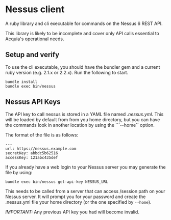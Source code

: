 # Nessus client

A ruby library and cli executable for commands on the Nessus 6 REST API.

This library is likely to be incomplete and cover only API calls essential
to Acquia's operational needs.

## Setup and verify

To use the cli executable, you should have the bundler gem and a current
ruby version (e.g. 2.1.x or 2.2.x). Run the following to start.

    bundle install
    bundle exec bin/nessus

## Nessus API Keys

The API key to call nessus is stored in a YAML file named *.nessus.yml*.
This will be loaded by default from from you home directory, but you
can have the commands look in another location by using the ```--home``
option.

The format of the file is as follows:
```
---
url: https://nessus.example.com
secretKey: abbdc5b62516
accessKey: 121abc435def
```

If you already have a web login to your Nessus server you may generate the file by using:
```
bundle exec bin/nessus get-api-key NESSUS_URL
```

This needs to be called from a server that can access /session path on your Nessus server.
It will prompt you for your password and create the .nessus.yml file your home directory
(or the one specified by ```--home```).

*IMPORTANT:* Any previous API key you had will become invalid.


